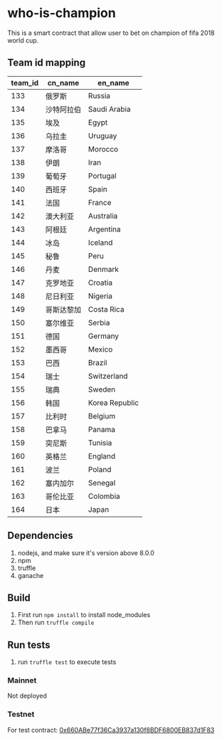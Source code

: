 # who-is-champion

This is a smart contract that allow user to bet on champion of fifa 2018 world cup.

## Team id mapping

| team_id      | cn_name    | en_name |
| ---           | ---         | --- |
| 133 | 俄罗斯 | Russia
| 134 | 沙特阿拉伯 | Saudi Arabia
| 135 | 埃及 | Egypt
| 136 | 乌拉圭 | Uruguay
| 137 | 摩洛哥 | Morocco
| 138 | 伊朗 | Iran
| 139 | 葡萄牙 | Portugal
| 140 | 西班牙 | Spain
| 141 | 法国 | France
| 142 | 澳大利亚 | Australia
| 143 | 阿根廷 | Argentina
| 144 | 冰岛 | Iceland
| 145 | 秘鲁 | Peru
| 146 | 丹麦 | Denmark
| 147 | 克罗地亚 | Croatia
| 148 | 尼日利亚 | Nigeria
| 149 | 哥斯达黎加 | Costa Rica
| 150 | 塞尔维亚 | Serbia
| 151 | 德国 | Germany
| 152 | 墨西哥 | Mexico
| 153 | 巴西 | Brazil
| 154 | 瑞士 | Switzerland
| 155 | 瑞典 | Sweden
| 156 | 韩国 | Korea Republic
| 157 | 比利时 | Belgium
| 158 | 巴拿马 | Panama
| 159 | 突尼斯 | Tunisia
| 160 | 英格兰 | England
| 161 | 波兰 | Poland
| 162 | 塞内加尔 | Senegal
| 163 | 哥伦比亚 | Colombia
| 164 | 日本 | Japan

## Dependencies
1. nodejs, and make sure it's version above 8.0.0
2. npm
3. truffle
4. ganache

## Build
1. First run `npm install` to install node_modules
2. Then run `truffle compile`

## Run tests
1. run `truffle test` to execute tests

### Mainnet

Not deployed

### Testnet

For test contract: [0x660ABe77f36Ca3937a130f8BDF6800EB837d1F83](https://ropsten.etherscan.io/address/0x660ABe77f36Ca3937a130f8BDF6800EB837d1F83)


